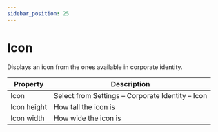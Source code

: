 ```yaml
---
sidebar_position: 25
---
```

# Icon

Displays an icon from the ones available in corporate identity.

| **Property** | **Description** |
| --- | --- |
| Icon | Select from Settings – Corporate Identity – Icon |
| Icon height | How tall the icon is |
| Icon width | How wide the icon is |
